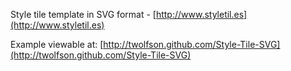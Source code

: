 Style tile template in SVG format - [http://www.styletil.es](http://www.styletil.es)

Example viewable at: [http://twolfson.github.com/Style-Tile-SVG](http://twolfson.github.com/Style-Tile-SVG)